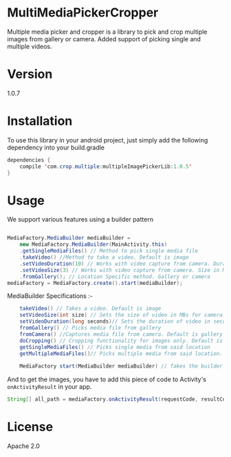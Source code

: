 # MultiMediaPickerCropper
Multiple media picker and cropper is a library to pick and crop multiple images from gallery or camera.
Added support of picking single and multiple videos.

# Version
1.0.7

# Installation

To use this library in your android project, just simply add the following dependency into your build.gradle

```java
dependencies {
    compile 'com.crop.multiple:multipleImagePickerLib:1.0.5'
}
```

# Usage
We support various features using a builder pattern

```java

MediaFactory.MediaBuilder mediaBuilder = 
    new MediaFactory.MediaBuilder(MainActivity.this)
    .getSingleMediaFiles() // Method to pick single media file
    .takeVideo() //Method to take a video. Default is image
    .setVideoDuration(10) // Works with video capture from camera. Duration in seconds
    .setVideoSize(3) // Works with video capture from camera. Size in MB 
    .fromGallery(); // Location Specific method. Gallery or camera
mediaFactory = MediaFactory.create().start(mediaBuilder);

```

MediaBuilder Specifications :-
```java
    takeVideo() // Takes a video. Default is image
    setVideoSize(int size) // Sets the size of video in MBs for camera. Default is -1
    setVideoDuration(long seconds)// Sets the duration of video in seconds for camera. Default is -1
    fromGallery() // Picks media file from gallery
    fromCamera() //Captures media file from camera. Default is gallery
    doCropping() // Cropping functionality for images only. Default is false
    getSingleMediaFiles() // Picks single media from said location
    getMultipleMediaFiles()// Picks multiple media from said location. Default is Single Media
    
    MediaFactory start(MediaBuilder mediaBuilder) // Takes the builder object and starts the media capturing process

```

And to get the images, you have to add this piece of code to Activity's `onActivityResult` in your app.
```java
String[] all_path = mediaFactory.onActivityResult(requestCode, resultCode, data);
```

# License

Apache 2.0
